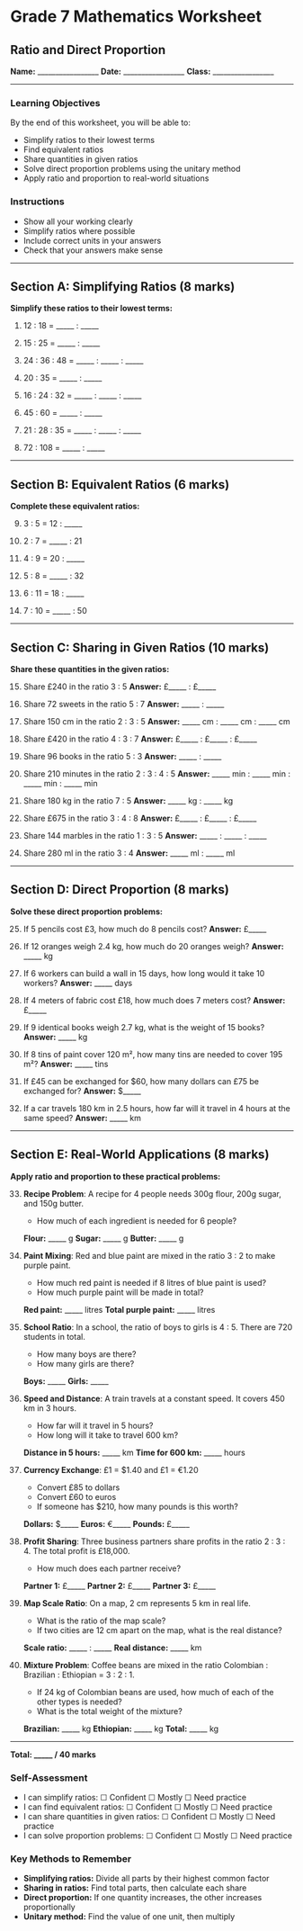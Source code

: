 # Grade 7 Mathematics Worksheet
## Ratio and Direct Proportion

**Name:** _________________ **Date:** _________________ **Class:** _________________

---

### Learning Objectives
By the end of this worksheet, you will be able to:
- Simplify ratios to their lowest terms
- Find equivalent ratios
- Share quantities in given ratios
- Solve direct proportion problems using the unitary method
- Apply ratio and proportion to real-world situations

### Instructions
- Show all your working clearly
- Simplify ratios where possible
- Include correct units in your answers
- Check that your answers make sense

---

## Section A: Simplifying Ratios (8 marks)

**Simplify these ratios to their lowest terms:**

1. 12 : 18 = _____ : _____

2. 15 : 25 = _____ : _____

3. 24 : 36 : 48 = _____ : _____ : _____

4. 20 : 35 = _____ : _____

5. 16 : 24 : 32 = _____ : _____ : _____

6. 45 : 60 = _____ : _____

7. 21 : 28 : 35 = _____ : _____ : _____

8. 72 : 108 = _____ : _____

---

## Section B: Equivalent Ratios (6 marks)

**Complete these equivalent ratios:**

9. 3 : 5 = 12 : _____

10. 2 : 7 = _____ : 21

11. 4 : 9 = 20 : _____

12. 5 : 8 = _____ : 32

13. 6 : 11 = 18 : _____

14. 7 : 10 = _____ : 50

---

## Section C: Sharing in Given Ratios (10 marks)

**Share these quantities in the given ratios:**

15. Share £240 in the ratio 3 : 5
    **Answer:** £_____ : £_____

16. Share 72 sweets in the ratio 5 : 7
    **Answer:** _____ : _____

17. Share 150 cm in the ratio 2 : 3 : 5
    **Answer:** _____ cm : _____ cm : _____ cm

18. Share £420 in the ratio 4 : 3 : 7
    **Answer:** £_____ : £_____ : £_____

19. Share 96 books in the ratio 5 : 3
    **Answer:** _____ : _____

20. Share 210 minutes in the ratio 2 : 3 : 4 : 5
    **Answer:** _____ min : _____ min : _____ min : _____ min

21. Share 180 kg in the ratio 7 : 5
    **Answer:** _____ kg : _____ kg

22. Share £675 in the ratio 3 : 4 : 8
    **Answer:** £_____ : £_____ : £_____

23. Share 144 marbles in the ratio 1 : 3 : 5
    **Answer:** _____ : _____ : _____

24. Share 280 ml in the ratio 3 : 4
    **Answer:** _____ ml : _____ ml

---

## Section D: Direct Proportion (8 marks)

**Solve these direct proportion problems:**

25. If 5 pencils cost £3, how much do 8 pencils cost?
    **Answer:** £_____

26. If 12 oranges weigh 2.4 kg, how much do 20 oranges weigh?
    **Answer:** _____ kg

27. If 6 workers can build a wall in 15 days, how long would it take 10 workers?
    **Answer:** _____ days

28. If 4 meters of fabric cost £18, how much does 7 meters cost?
    **Answer:** £_____

29. If 9 identical books weigh 2.7 kg, what is the weight of 15 books?
    **Answer:** _____ kg

30. If 8 tins of paint cover 120 m², how many tins are needed to cover 195 m²?
    **Answer:** _____ tins

31. If £45 can be exchanged for $60, how many dollars can £75 be exchanged for?
    **Answer:** $_____

32. If a car travels 180 km in 2.5 hours, how far will it travel in 4 hours at the same speed?
    **Answer:** _____ km

---

## Section E: Real-World Applications (8 marks)

**Apply ratio and proportion to these practical problems:**

33. **Recipe Problem**: A recipe for 4 people needs 300g flour, 200g sugar, and 150g butter.
    - How much of each ingredient is needed for 6 people?
    
    **Flour:** _____ g **Sugar:** _____ g **Butter:** _____ g

34. **Paint Mixing**: Red and blue paint are mixed in the ratio 3 : 2 to make purple paint.
    - How much red paint is needed if 8 litres of blue paint is used?
    - How much purple paint will be made in total?
    
    **Red paint:** _____ litres **Total purple paint:** _____ litres

35. **School Ratio**: In a school, the ratio of boys to girls is 4 : 5. There are 720 students in total.
    - How many boys are there?
    - How many girls are there?
    
    **Boys:** _____ **Girls:** _____

36. **Speed and Distance**: A train travels at a constant speed. It covers 450 km in 3 hours.
    - How far will it travel in 5 hours?
    - How long will it take to travel 600 km?
    
    **Distance in 5 hours:** _____ km **Time for 600 km:** _____ hours

37. **Currency Exchange**: £1 = $1.40 and £1 = €1.20
    - Convert £85 to dollars
    - Convert £60 to euros
    - If someone has $210, how many pounds is this worth?
    
    **Dollars:** $_____ **Euros:** €_____ **Pounds:** £_____

38. **Profit Sharing**: Three business partners share profits in the ratio 2 : 3 : 4. The total profit is £18,000.
    - How much does each partner receive?
    
    **Partner 1:** £_____ **Partner 2:** £_____ **Partner 3:** £_____

39. **Map Scale Ratio**: On a map, 2 cm represents 5 km in real life.
    - What is the ratio of the map scale?
    - If two cities are 12 cm apart on the map, what is the real distance?
    
    **Scale ratio:** _____ : _____ **Real distance:** _____ km

40. **Mixture Problem**: Coffee beans are mixed in the ratio Colombian : Brazilian : Ethiopian = 3 : 2 : 1.
    - If 24 kg of Colombian beans are used, how much of each of the other types is needed?
    - What is the total weight of the mixture?
    
    **Brazilian:** _____ kg **Ethiopian:** _____ kg **Total:** _____ kg

---

**Total: _____ / 40 marks**

### Self-Assessment
- I can simplify ratios: ☐ Confident ☐ Mostly ☐ Need practice
- I can find equivalent ratios: ☐ Confident ☐ Mostly ☐ Need practice  
- I can share quantities in given ratios: ☐ Confident ☐ Mostly ☐ Need practice
- I can solve proportion problems: ☐ Confident ☐ Mostly ☐ Need practice

### Key Methods to Remember
- **Simplifying ratios:** Divide all parts by their highest common factor
- **Sharing in ratios:** Find total parts, then calculate each share
- **Direct proportion:** If one quantity increases, the other increases proportionally
- **Unitary method:** Find the value of one unit, then multiply